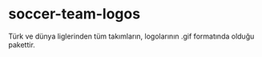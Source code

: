 # soccer-team-logos
Türk ve dünya liglerinden tüm takımların, logolarının .gif formatında olduğu pakettir.
